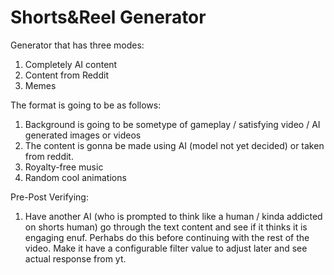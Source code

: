 # Shorts&Reel Generator
 Generator that has three modes:
 1. Completely AI content
 2. Content from Reddit
 3. Memes

 The format is going to be as follows:
 1. Background is going to be sometype of gameplay / satisfying video / AI generated images or videos
 2. The content is gonna be made using AI (model not yet decided) or taken from reddit.
 3. Royalty-free music
 4. Random cool animations

 Pre-Post Verifying:
 1. Have another AI (who is prompted to think like a human / kinda addicted on shorts human) go through the text content and see if it thinks it is engaging enuf. Perhabs do this before continuing with the rest of the video. Make it have a configurable filter value to adjust later and see actual response from yt.